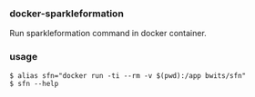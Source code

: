### docker-sparkleformation

Run sparkleformation command in docker container.

### usage

    $ alias sfn="docker run -ti --rm -v $(pwd):/app bwits/sfn"
    $ sfn --help

